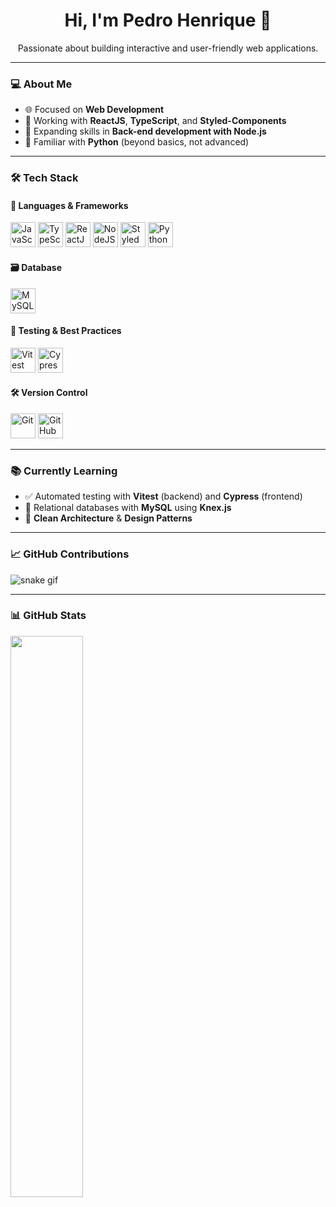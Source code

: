 <h1 align="center">Hi, I'm Pedro Henrique 👋</h1>

<p align="center">
  Passionate about building interactive and user-friendly web applications.
</p>

---

### 💻 About Me

- 🌐 Focused on **Web Development**
- 🚀 Working with **ReactJS**, **TypeScript**, and **Styled-Components**
- 🧠 Expanding skills in **Back-end development with Node.js**
- 🐍 Familiar with **Python** (beyond basics, not advanced)

---

### 🛠️ Tech Stack

#### 🧩 Languages & Frameworks
<p align="left">
  <img src="https://cdn.jsdelivr.net/gh/devicons/devicon/icons/javascript/javascript-original.svg" width="40" alt="JavaScript" />
  <img src="https://cdn.jsdelivr.net/gh/devicons/devicon/icons/typescript/typescript-original.svg" width="40" alt="TypeScript" />
  <img src="https://cdn.jsdelivr.net/gh/devicons/devicon/icons/react/react-original.svg" width="40" alt="ReactJS" />
  <img src="https://cdn.jsdelivr.net/gh/devicons/devicon/icons/nodejs/nodejs-original.svg" width="40" alt="NodeJS" />
  <img src="https://raw.githubusercontent.com/styled-components/brand/master/styled-components.png" width="40" alt="Styled Components" />
  <img src="https://cdn.jsdelivr.net/gh/devicons/devicon/icons/python/python-original.svg" width="40" alt="Python" />
</p>

#### 🗃️ Database
<p align="left">
  <img src="https://cdn.jsdelivr.net/gh/devicons/devicon/icons/mysql/mysql-original.svg" width="40" alt="MySQL" />
</p>

#### 🧪 Testing & Best Practices
<p align="left">
  <img src="https://vitest.dev/logo.svg" width="40" alt="Vitest" />
  <img src="https://raw.githubusercontent.com/cypress-io/cypress/develop/assets/cypress-logo-dark.svg" width="40" alt="Cypress" />
</p>

#### 🛠️ Version Control
<p align="left">
  <img src="https://cdn.jsdelivr.net/gh/devicons/devicon/icons/git/git-original.svg" width="40" alt="Git" />
  <img src="https://cdn.jsdelivr.net/gh/devicons/devicon/icons/github/github-original.svg" width="40" alt="GitHub" />
</p>

---

### 📚 Currently Learning

- ✅ Automated testing with **Vitest** (backend) and **Cypress** (frontend)
- 🧩 Relational databases with **MySQL** using **Knex.js**
- 🧼 **Clean Architecture** & **Design Patterns**

---

### 📈 GitHub Contributions

<!-- Snake animation -->
<!-- Only works if GitHub Actions are configured on your repo -->
![snake gif](https://github.com/pedrohgreis/pedrohgreis/blob/output/github-contribution-grid-snake.svg)

---

### 📊 GitHub Stats

<p align="left">
  <img width="48%" src="https://github-readme-stats.vercel.app/api/top-langs/?username=pedrohgreis&layout=compact&theme=tokyonight" />
</p>
